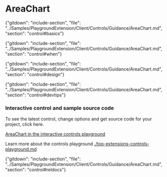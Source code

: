 ﻿# AreaChart

{"gitdown": "include-section", "file": "../Samples/PlaygroundExtension/Client/Controls/Guidance/AreaChart.md", "section": "control#basics"}

<!-- TODO get an IMAGE to embed here -->

<!-- TODO get an SAMPLE CODE to embed here -->

{"gitdown": "include-section", "file": "../Samples/PlaygroundExtension/Client/Controls/Guidance/AreaChart.md", "section": "control#when"}

{"gitdown": "include-section", "file": "../Samples/PlaygroundExtension/Client/Controls/Guidance/AreaChart.md", "section": "control#design"}

{"gitdown": "include-section", "file": "../Samples/PlaygroundExtension/Client/Controls/Guidance/AreaChart.md", "section": "control#devtips"}

### Interactive control and sample source code
To see the latest control, change options and get source code for your project, click here.

<a href="https://ms.portal.azure.com/?Microsoft_Azure_Playground=true#blade/Microsoft_Azure_Playground/ControlsIndexBlade/AreaChartPlayground" target="_blank">AreaChart in the interactive controls playground</a>

Learn more about the controls playground [./top-extensions-controls-playground.md](./top-extensions-controls-playground.md)


{"gitdown": "include-section", "file": "../Samples/PlaygroundExtension/Client/Controls/Guidance/AreaChart.md", "section": "control#reldocs"}
